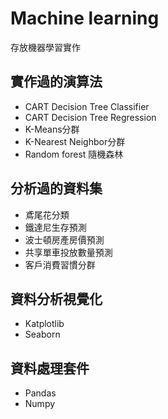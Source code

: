 # Machine learning
存放機器學習實作

## 實作過的演算法
- CART Decision Tree Classifier
- CART Decision Tree Regression
- K-Means分群
- K-Nearest Neighbor分群
- Random forest 隨機森林

## 分析過的資料集
- 鳶尾花分類
- 鐵達尼生存預測
- 波士頓房產房價預測
- 共享單車投放數量預測
- 客戶消費習慣分群

## 資料分析視覺化
- Katplotlib
- Seaborn

## 資料處理套件
- Pandas
- Numpy
